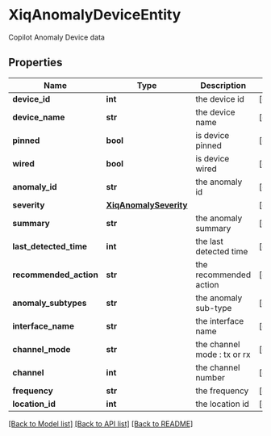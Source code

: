 # XiqAnomalyDeviceEntity

Copilot Anomaly Device data
## Properties
Name | Type | Description | Notes
------------ | ------------- | ------------- | -------------
**device_id** | **int** | the device id | [optional] 
**device_name** | **str** | the device name | [optional] 
**pinned** | **bool** | is device pinned | [optional] 
**wired** | **bool** | is device wired | [optional] 
**anomaly_id** | **str** | the anomaly id | [optional] 
**severity** | [**XiqAnomalySeverity**](XiqAnomalySeverity.md) |  | [optional] 
**summary** | **str** | the anomaly summary | [optional] 
**last_detected_time** | **int** | the last detected time | [optional] 
**recommended_action** | **str** | the recommended action | [optional] 
**anomaly_subtypes** | **str** | the anomaly sub-type | [optional] 
**interface_name** | **str** | the interface name | [optional] 
**channel_mode** | **str** | the channel mode : tx or rx | [optional] 
**channel** | **int** | the channel number | [optional] 
**frequency** | **str** | the frequency | [optional] 
**location_id** | **int** | the location id | [optional] 

[[Back to Model list]](../README.md#documentation-for-models) [[Back to API list]](../README.md#documentation-for-api-endpoints) [[Back to README]](../README.md)


